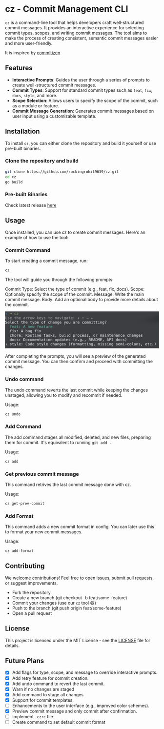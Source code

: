 # cz - Commit Management CLI

`cz` is a command-line tool that helps developers craft well-structured commit messages. It provides an interactive experience for selecting commit types, scopes, and writing commit messages. The tool aims to make the process of creating consistent, semantic commit messages easier and more user-friendly.

It is inspired by [commitizen](https://commitizen-tools.github.io/commitizen/)

## Features

- **Interactive Prompts**: Guides the user through a series of prompts to create well-structured commit messages.
- **Commit Types**: Support for standard commit types such as `feat`, `fix`, `docs`, `style`, and more.
- **Scope Selection**: Allows users to specify the scope of the commit, such as a module or feature.
- **Commit Message Generation**: Generates commit messages based on user input using a customizable template.

## Installation

To install `cz`, you can either clone the repository and build it yourself or use pre-built binaries.

### Clone the repository and build

```bash
git clone https://github.com/rockingrohit9639/cz.git
cd cz
go build
```

### Pre-built Binaries

Check latest release [here](https://github.com/rockingrohit9639/cz/releases)

## Usage

Once installed, you can use cz to create commit messages. Here's an example of how to use the tool:

### Commit Command

To start creating a commit message, run:

```sh
cz
```

The tool will guide you through the following prompts:

Commit Type: Select the type of commit (e.g., feat, fix, docs).
Scope: Optionally specify the scope of the commit.
Message: Write the main commit message.
Body: Add an optional body to provide more details about the commit.

![type-input](./images/type-input.png)

After completing the prompts, you will see a preview of the generated commit message. You can then confirm and proceed with committing the changes.

### Undo command

The undo command reverts the last commit while keeping the changes unstaged, allowing you to modify and recommit if needed.

Usage:

```sh
cz undo
```

### Add Command

The add command stages all modified, deleted, and new files, preparing them for commit. It's equivalent to running `git add .`

Usage:

```sh
cz add
```

### Get previous commit message

This command retrives the last commit message done with cz.

Usage:

```sh
cz get-prev-commit
```

### Add Format

This command adds a new commit format in config. You can later use this to format your new commit messages.

Usage:

```sh
cz add-format
```

## Contributing

We welcome contributions! Feel free to open issues, submit pull requests, or suggest improvements.

- Fork the repository
- Create a new branch (git checkout -b feat/some-feature)
- Commit your changes (use our `cz` tool 😄)
- Push to the branch (git push origin feat/some-feature)
- Open a pull request

## License

This project is licensed under the MIT License - see the [LICENSE](./LICENSE) file for details.

## Future Plans

- [x] Add flags for type, scope, and message to override interactive prompts.
- [x] Add retry feature for commit creation.
- [x] Add undo command to revert the last commit.
- [x] Warn if no changes are staged
- [x] Add command to stage all changes
- [x] Support for commit templates.
- [ ] Enhancements to the user interface (e.g., improved color schemes).
- [x] Preview commit message and only commit after confirmation.
- [ ] Implement `.czrc` file
- [ ] Create command to set default commit format

